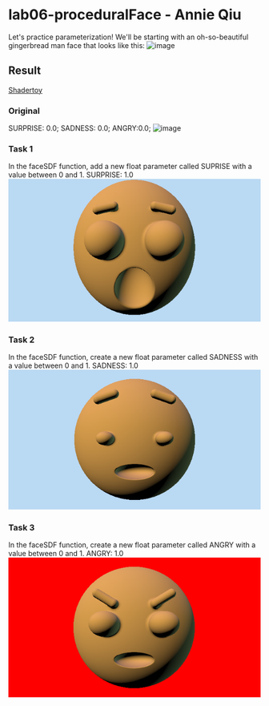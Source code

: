 # lab06-proceduralFace - Annie Qiu

Let's practice parameterization! We'll be starting with an oh-so-beautiful gingerbread man face that looks like this:
![image](https://github.com/user-attachments/assets/4707eb0a-b25e-4eda-84e3-3bb336981781)

## Result
[Shadertoy](https://www.shadertoy.com/view/lc3yR4)

### Original
SURPRISE: 0.0; SADNESS: 0.0; ANGRY:0.0;
![image](https://github.com/user-attachments/assets/4707eb0a-b25e-4eda-84e3-3bb336981781)

### Task 1
In the faceSDF function, add a new float parameter called SUPRISE with a value between 0 and 1. 
SURPRISE: 1.0
![](t1.png)

### Task 2
In the faceSDF function, create a new float parameter called SADNESS with a value between 0 and 1.
SADNESS: 1.0
![](./t2.png)

### Task 3
In the faceSDF function, create a new float parameter called ANGRY with a value between 0 and 1.
ANGRY: 1.0
![](./t3.png)

